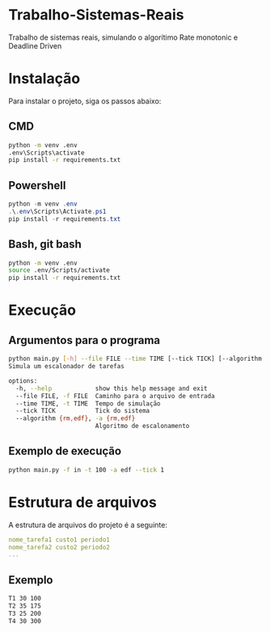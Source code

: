 # Trabalho-Sistemas-Reais
Trabalho de sistemas reais, simulando o algorítimo Rate monotonic e Deadline Driven

# Instalação
Para instalar o projeto, siga os passos abaixo:

## CMD
```cmd
python -m venv .env
.env\Scripts\activate
pip install -r requirements.txt
```

## Powershell
```powershell
python -m venv .env
.\.env\Scripts\Activate.ps1
pip install -r requirements.txt
```

## Bash, git bash
```bash
python -m venv .env
source .env/Scripts/activate
pip install -r requirements.txt
```

# Execução
## Argumentos para o programa
```bash
python main.py [-h] --file FILE --time TIME [--tick TICK] [--algorithm {rm,edf}]
Simula um escalonador de tarefas

options:
  -h, --help            show this help message and exit
  --file FILE, -f FILE  Caminho para o arquivo de entrada
  --time TIME, -t TIME  Tempo de simulação
  --tick TICK           Tick do sistema
  --algorithm {rm,edf}, -a {rm,edf}
                        Algoritmo de escalonamento
```

## Exemplo de execução
```bash
python main.py -f in -t 100 -a edf --tick 1
```

# Estrutura de arquivos
A estrutura de arquivos do projeto é a seguinte:

```yaml
nome_tarefa1 custo1 periodo1
nome_tarefa2 custo2 periodo2
...
```


## Exemplo
```bash
T1 30 100
T2 35 175
T3 25 200
T4 30 300
```
